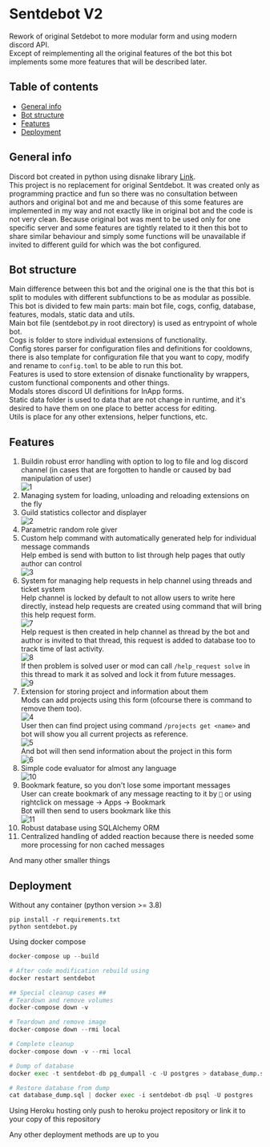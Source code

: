 # Sentdebot V2

Rework of original Setdebot to more modular form and using modern discord API. \
Except of reimplementing all the original features of the bot this bot implements some more features that will be described later.

## Table of contents
* [General info](#general-info)
* [Bot structure](#bot-structure)
* [Features](#features)
* [Deployment](#deployment)

## General info
Discord bot created in python using disnake library [Link](https://github.com/DisnakeDev/disnake). \
This project is no replacement for original Sentdebot. It was created only as programming practice and fun so there was no consultation between authors and original bot and me and because of this some features are implemented in my way and not exactly like in original bot and the code is not very clean.
Because original bot was ment to be used only for one specific server and some features are tightly related to it then this bot to share similar behaviour and simply some functions will be unavailable if invited to different guild for which was the bot configured.

## Bot structure
Main difference between this bot and the original one is the that this bot is split to modules with different subfunctions to be as modular as possible. \
This bot is divided to few main parts: main bot file, cogs, config, database, features, modals, static data and utils. \
Main bot file (sentdebot.py in root directory) is used as entrypoint of whole bot. \
Cogs is folder to store individual extensions of functionality. \
Config stores parser for configuration files and definitions for cooldowns, there is also template for configuration file that you want to copy, modify and rename to ``config.toml`` to be able to run this bot. \
Features is used to store extension of disnake functionality by wrappers, custom functional components and other things. \
Modals stores discord UI definitions for InApp forms. \
Static data folder is used to data that are not change in runtime, and it's desired to have them on one place to better access for editing. \
Utils is place for any other extensions, helper functions, etc.

## Features
1. Buildin robust error handling with option to log to file and log discord channel (in cases that are forgotten to handle or caused by bad manipulation of user) \
![1](media/error_sample1.jpg?raw=true)
2. Managing system for loading, unloading and reloading extensions on the fly
3. Guild statistics collector and displayer \
![2](media/community_report.jpg?raw=true)
4. Parametric random role giver
5. Custom help command with automatically generated help for individual message commands \
Help embed is send with button to list through help pages that outly author can control \
![3](media/help.jpg?raw=true)
6. System for managing help requests in help channel using threads and ticket system \
Help channel is locked by default to not allow users to write here directly, instead help requests are created using command that will bring this help request form. \
![7](media/help_req_create_form.jpg?raw=true) \
Help request is then created in help channel as thread by the bot and author is invited to that thread, this request is added to database too to track time of last activity. \
![8](media/help_req_created.jpg?raw=true) \
If then problem is solved user or mod can call `/help_request solve` in this thread to mark it as solved and lock it from future messages. \
![9](media/help_req_solved.jpg?raw=true)
7. Extension for storing project and information about them \
Mods can add projects using this form (ofcourse there is command to remove them too). \
![4](media/project_add_form.jpg?raw=true) \
User then can find project using command `/projects get <name>` and bot will show you all current projects as reference. \
![5](media/project_get_info.jpg?raw=true) \
And bot will then send information about the project in this form \
![6](media/project_get_info_result.jpg?raw=true)
8. Simple code evaluator for almost any language \
![10](media/code_evaluation.jpg?raw=true)
9. Bookmark feature, so you don't lose some important messages \
User can create bookmark of any message reacting to it by `🔖` or using rightclick on message -> Apps -> Bookmark \
Bot will then send to users bookmark like this \
![11](media/bookmark.jpg?raw=true)
10. Robust database using SQLAlchemy ORM
11. Centralized handling of added reaction because there is needed some more processing for non cached messages

And many other smaller things

## Deployment
Without any container (python version >= 3.8)
```
pip install -r requirements.txt
python sentdebot.py
```

Using docker compose
```py
docker-compose up --build

# After code modification rebuild using
docker restart sentdebot

## Special cleanup cases ##
# Teardown and remove volumes
docker-compose down -v

# Teardown and remove image
docker-compose down --rmi local

# Complete cleanup
docker-compose down -v --rmi local

# Dump of database
docker exec -t sentdebot-db pg_dumpall -c -U postgres > database_dump.sql

# Restore database from dump
cat database_dump.sql | docker exec -i sentdebot-db psql -U postgres
```

Using Heroku hosting only push to heroku project repository or link it to your copy of this repository

Any other deployment methods are up to you
